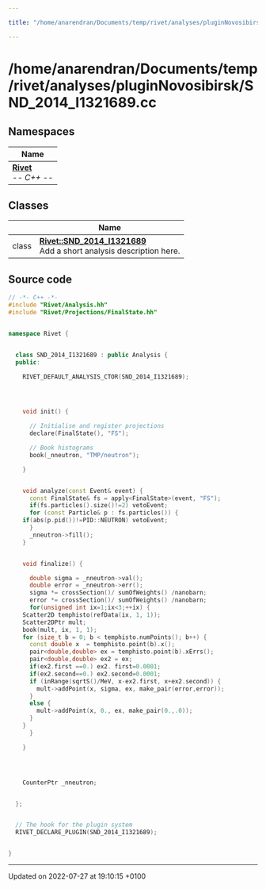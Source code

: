 ```yaml
---

title: "/home/anarendran/Documents/temp/rivet/analyses/pluginNovosibirsk/SND_2014_I1321689.cc"

---
```


# /home/anarendran/Documents/temp/rivet/analyses/pluginNovosibirsk/SND_2014_I1321689.cc



## Namespaces

| Name           |
| -------------- |
| **[Rivet](http://example.org/namespaces/namespacerivet/)** <br>-*- C++ -*-  |

## Classes

|                | Name           |
| -------------- | -------------- |
| class | **[Rivet::SND_2014_I1321689](http://example.org/classes/classrivet_1_1snd__2014__i1321689/)** <br>Add a short analysis description here.  |




## Source code

```cpp
// -*- C++ -*-
#include "Rivet/Analysis.hh"
#include "Rivet/Projections/FinalState.hh"


namespace Rivet {


  class SND_2014_I1321689 : public Analysis {
  public:

    RIVET_DEFAULT_ANALYSIS_CTOR(SND_2014_I1321689);




    void init() {

      // Initialise and register projections
      declare(FinalState(), "FS");

      // Book histograms
      book(_nneutron, "TMP/neutron");

    }


    void analyze(const Event& event) {
      const FinalState& fs = apply<FinalState>(event, "FS");
      if(fs.particles().size()!=2) vetoEvent;
      for (const Particle& p : fs.particles()) {
    if(abs(p.pid())!=PID::NEUTRON) vetoEvent;
      }
      _nneutron->fill();
    }


    void finalize() {

      double sigma = _nneutron->val();
      double error = _nneutron->err();
      sigma *= crossSection()/ sumOfWeights() /nanobarn;
      error *= crossSection()/ sumOfWeights() /nanobarn;
      for(unsigned int ix=1;ix<3;++ix) {
    Scatter2D temphisto(refData(ix, 1, 1));
    Scatter2DPtr mult;
    book(mult, ix, 1, 1);
    for (size_t b = 0; b < temphisto.numPoints(); b++) {
      const double x  = temphisto.point(b).x();
      pair<double,double> ex = temphisto.point(b).xErrs();
      pair<double,double> ex2 = ex;
      if(ex2.first ==0.) ex2. first=0.0001;
      if(ex2.second==0.) ex2.second=0.0001;
      if (inRange(sqrtS()/MeV, x-ex2.first, x+ex2.second)) {
        mult->addPoint(x, sigma, ex, make_pair(error,error));
      }
      else {
        mult->addPoint(x, 0., ex, make_pair(0.,.0));
      }
    }
      }

    }




    CounterPtr _nneutron;


  };


  // The hook for the plugin system
  RIVET_DECLARE_PLUGIN(SND_2014_I1321689);


}
```


-------------------------------

Updated on 2022-07-27 at 19:10:15 +0100
